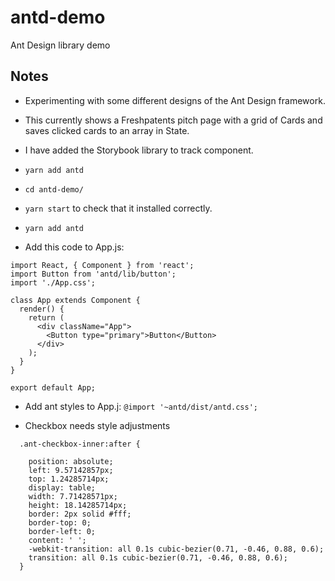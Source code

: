 # antd-demo
Ant Design library demo

## Notes

* Experimenting with some different designs of the Ant  Design framework.

* This currently shows a Freshpatents pitch page with a grid of Cards and saves clicked cards to an array in State.

* I have added the Storybook library to track component.

* `yarn add antd`
* `cd antd-demo/`
* `yarn start` to check that it installed correctly.
* `yarn add antd`
* Add this code to App.js:
```
import React, { Component } from 'react';
import Button from 'antd/lib/button';
import './App.css';

class App extends Component {
  render() {
    return (
      <div className="App">
        <Button type="primary">Button</Button>
      </div>
    );
  }
}

export default App;
```
* Add ant styles to App.j: `@import '~antd/dist/antd.css';`

* Checkbox needs style adjustments
```
  .ant-checkbox-inner:after {

    position: absolute;
    left: 9.57142857px;
    top: 1.24285714px;
    display: table;
    width: 7.71428571px;
    height: 18.14285714px;
    border: 2px solid #fff;
    border-top: 0;
    border-left: 0;
    content: ' ';
    -webkit-transition: all 0.1s cubic-bezier(0.71, -0.46, 0.88, 0.6);
    transition: all 0.1s cubic-bezier(0.71, -0.46, 0.88, 0.6);
  }
```


